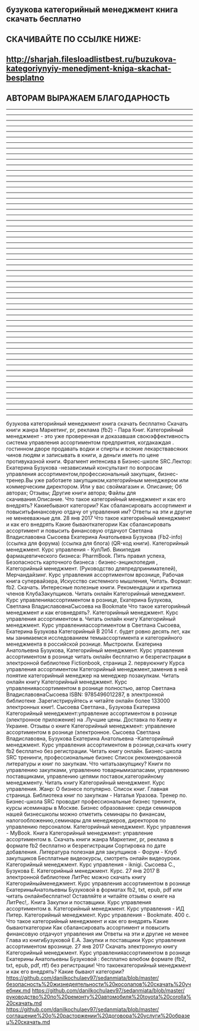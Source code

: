 бузукова категорийный менеджмент книга скачать бесплатно
--------------------------------------------------
СКАЧИВАЙТЕ ПО ССЫЛКЕ НИЖЕ:
--------------------------------------------------
http://sharjah.filesloadlistbest.ru/buzukova-kategoriynyiy-menedjment-kniga-skachat-besplatno
--------------------------------------------------
АВТОРАМ ВЫРАЖАЕМ БЛАГОДАРНОСТЬ
--------------------------------------------------
--------------------------------------------------
--------------------------------------------------
--------------------------------------------------
--------------------------------------------------
--------------------------------------------------
--------------------------------------------------
--------------------------------------------------
--------------------------------------------------
--------------------------------------------------
--------------------------------------------------
--------------------------------------------------
--------------------------------------------------
--------------------------------------------------
--------------------------------------------------
--------------------------------------------------
--------------------------------------------------
--------------------------------------------------
--------------------------------------------------
--------------------------------------------------
--------------------------------------------------
--------------------------------------------------
--------------------------------------------------
--------------------------------------------------
--------------------------------------------------
--------------------------------------------------
--------------------------------------------------
--------------------------------------------------
--------------------------------------------------
--------------------------------------------------
--------------------------------------------------
--------------------------------------------------
--------------------------------------------------
--------------------------------------------------
--------------------------------------------------
--------------------------------------------------
--------------------------------------------------
--------------------------------------------------
--------------------------------------------------
--------------------------------------------------
--------------------------------------------------
--------------------------------------------------
--------------------------------------------------
--------------------------------------------------
--------------------------------------------------
--------------------------------------------------
--------------------------------------------------
--------------------------------------------------
--------------------------------------------------
--------------------------------------------------
--------------------------------------------------
--------------------------------------------------
--------------------------------------------------
--------------------------------------------------
--------------------------------------------------
--------------------------------------------------
--------------------------------------------------
бузукова категорийный менеджмент книга скачать бесплатно Скачать книги жанра Маркетинг, pr, реклама (fb2) - Пара Книг. Категорийный менеджмент - это уже проверенная и доказавшая своюэффективность система управления ассортиментом предприятия, когдакаждая . гостинном дворе продавать водки и спирты и всякие лекарствавсяких чинов людям и записывать в книги, а деньги иметь по цене противуказной книги. Фрагмент интенсива в Бизнес-школе SRC.Лектор: Екатерина Бузукова -независимый консультант по вопросам управления ассортиментом,профессиональный закупщик, бизнес-тренер.Вы уже работаете закупщиком,категорийным менеджером или коммерческим директором. Или у вас своймагазин и. Описание; Об авторах; Отзывы; Другие книги автора; Файлы для скачивания.Описание. Что такое категорийный менеджмент и как его внедрять? Какиебывают категории? Как сбалансировать ассортимент и повыситьфинансовую отдачу от управления им? Ответы на эти и другие не менееважные для. 28 янв 2017  Что такое категорийный менеджмент и как его внедрять Какие бываюткатегории Как сбалансировать ассортимент и повысить финансовую отдачуот  Светлана Владиславовна Сысоева Екатерина Анатольевна Бузукова (Fb2-info) (ссылка для форума) (ссылка для блога) (QR-код книги). Категорийный менеджмент. Курс управления  - КулЛиб. Википедия фармацевтического бизнеса: PharmBook. Пять правил успеха, Безопасность карточного бизнеса : бизнес-энциклопедия , Категорийный менеджмент.  (Руководство дляпредпринимателей), Мерчандайзинг. Курс управления ассортиментом врознице, Рабочая книга супервайзера, Искусство системного мышления, Читать. Формат: fb2. Скачать. Интересные полезные книги. Рекомендации и критика членов КлубаЗакупщиков.
Читать онлайн Категорийный менеджмент. Курс управленияассортиментом в рознице, Екатерина Бузукова, Светлана ВладиславовнаСысоева на Bookmate  Что такое категорийный менеджмент и как еговнедрять?. Категорийный менеджмент. Курс управления ассортиментом в. Читать онлайн книгу Категорийный менеджмент. Курс управленияассортиментом в  Светлана Сысоева, Екатерина Бузукова Категорийный В 2014 г. будет ровно десять лет, как мы занимаемся исследованием темыассортимента и категорийного менеджмента в российской рознице. Мыстроили. Екатерина Анатольевна Бузукова, Категорийный менеджмент. Курс управления ассортиментом в рознице  читать онлайн бесплатно и безрегистрации в электронной библиотеке Fictionbook, cтраница 2.  первуюкнигу Курса управления ассортиментом Категорийный менеджмент,заменив в ней понятие категорийный менеджер на менеджер позакупкам. Читать онлайн книгу Категорийный менеджмент. Курс управленияассортиментом в рознице полностью, автор Светлана ВладиславовнаСысоева ISBN: 9785496012287, в электронной библиотеке .Зарегистрируйтесь и читайте онлайн более 133000 электронных книг!. Сысоева Светлана., Бузукова Екатерина Категорийный менеджмент:управление ассортиментом в рознице (электронное приложение) на .Лучшие цены. Доставка по Киеву и Украине. Отзывы о книге Категорийный менеджмент: управление ассортиментом в рознице (электронное. Сысоева Светлана Владиславовна, Бузукова Екатерина Анатольевна -Категорийный менеджмент. Курс управления ассортиментом в рознице,скачать книгу fb2 бесплатно без регистрации. Читать книгу онлайн. Бизнес-школа SRC  тренинги, профессиональные бизнес
Список рекомендованной литературы и книг по закупкам. Что читатьзакупщику? Книги по управлению закупками, управлению товарнымизапасами, управлению поставщиками, управлению цепями поставок,категорийному менеджменту. Читать книгу Категорийный менеджмент. Курс управления. Жанр: О бизнесе популярно. Список книг. Главная страница. Библиотека книг по закупкам - Наталья Уразова. Тренер по. Бизнес-школа SRC проводит профессиональные бизнес тренинги, курсы исеминары в Москве. Бизнес образование: среди семинаров нашей бизнесшколы можно отметить семинары по финансам, налогообложению,семинары для менеджеров, директоров по управлению персоналом. Категорийный менеджмент. Курс управления  - MyBook. Книга Категорийный менеджмент: управление ассортиментом в. Скачать книги жанра Маркетинг, pr, реклама в формате fb2 бесплатно и безрегистрации  Сортировка по дате добавления. Литература полезная для закупщиков - Форум - Клуб закупщиков
Бесплатные видеокурсы, смотреть онлайн видеоуроки. Категорийный менеджмент. Курс управления  - iknigi. Сысоева С., Бузукова Е. Категорийный менеджмент. Курс. 27 янв 2017  В электронной библиотеке ЛитРес можно скачать книгу Категорийныйменеджмент. Курс управления ассортиментом в рознице ЕкатериныАнатольевны Бузуковой в форматах fb2, txt, epub, pdf или читать онлайнбесплатно! Оставляйте и читайте отзывы о книге на ЛитРес!,. Книга Закупки и поставщики. Курс управления ассортиментом в. Категорийный менеджмент. Курс управления  - ИД Питер. Категорийный менеджмент. Курс управления  - Bookmate. 400 с. Что такое категорийный менеджмент и как его внедрять Какие бываюткатегории Как сбалансировать ассортимент и повысить финансовую отдачуот управления им Ответы на эти и другие не менее  Глава из книгиБузуковой Е.А. Закупки и поставщики Курс управления ассортиментом врознице. 27 янв 2017  Скачать электронную книгу Категорийный менеджмент. Курс управленияассортиментом в рознице Екатерины Анатольевны Бузуковой : бесплатно влюбом формате (fb2, txt, epub, pdf, rtf) без регистрации! Что такоекатегорийный менеджмент и как его внедрять? Какие бывают категории?
https://github.com/danilkochulaev97/sedanmiata/blob/master/безопасность%20жизнедеятельности%20косолапов%20скачать%20учебник.md
https://github.com/danilkochulaev97/sedanmiata/blob/master/руководство%20по%20ремонту%20автомобиля%20toyota%20corolla%20скачать.md
https://github.com/danilkochulaev97/sedanmiata/blob/master/соглашение%20о%20расторжении%20договора%20услуги%20образец%20скачать.md